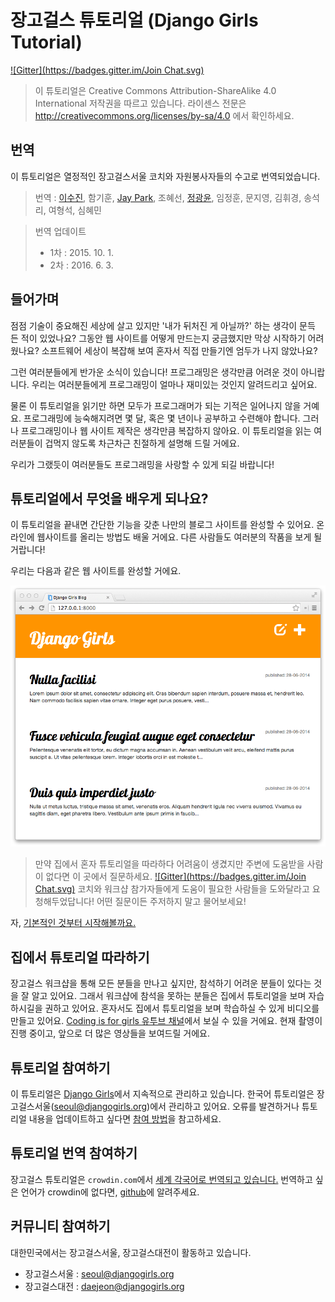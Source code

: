# 장고걸스 튜토리얼 (Django Girls Tutorial)

[![Gitter](https://badges.gitter.im/Join Chat.svg)](https://gitter.im/DjangoGirls/tutorial?utm_source=badge&utm_medium=badge&utm_campaign=pr-badge&utm_content=badge)

> 이 튜토리얼은 Creative Commons Attribution-ShareAlike 4.0 International 저작권을 따르고 있습니다. 라이센스 전문은 http://creativecommons.org/licenses/by-sa/4.0 에서 확인하세요.

## 번역
이 튜토리얼은 열정적인 장고걸스서울 코치와 자원봉사자들의 수고로 번역되었습니다.

> 번역 : [이수진](https://github.com/sujinleeme), 함기훈, [Jay Park](http://jinto.pe.kr/), 조혜선, [정광윤](https://twitter.com/initialkommit), 임정훈, 문지영, 김휘경, 송석리, 여형석, 심혜민

> 번역 업데이트
> - 1차 : 2015. 10. 1.
> - 2차 : 2016. 6. 3.

## 들어가며

점점 기술이 중요해진 세상에 살고 있지만 '내가 뒤처진 게 아닐까?' 하는 생각이 문득 든 적이 있었나요? 그동안 웹 사이트를 어떻게 만드는지 궁금했지만 막상 시작하기 어려웠나요? 소프트웨어 세상이 복잡해 보여 혼자서 직접 만들기엔 엄두가 나지 않았나요?

그런 여러분들에게 반가운 소식이 있습니다! 프로그래밍은 생각만큼 어려운 것이 아니랍니다. 우리는 여러분들에게 프로그래밍이 얼마나 재미있는 것인지 알려드리고 싶어요.

물론 이 튜토리얼을 읽기만 하면 모두가 프로그래머가 되는 기적은 일어나지 않을 거예요. 프로그래밍에 능숙해지려면 몇 달, 혹은 몇 년이나 공부하고 수련해야 합니다. 그러나 프로그래밍이나 웹 사이트 제작은 생각만큼 복잡하지 않아요. 이 튜토리얼을 읽는 여러분들이 겁먹지 않도록 차근차근 친절하게 설명해 드릴 거에요.

우리가 그랬듯이 여러분들도 프로그래밍을 사랑할 수 있게 되길 바랍니다!

## 튜토리얼에서 무엇을 배우게 되나요?

이 튜토리얼을 끝내면 간단한 기능을 갖춘 나만의 블로그 사이트를 완성할 수 있어요. 온라인에 웹사이트를 올리는 방법도 배울 거에요. 다른 사람들도 여러분의 작품을 보게 될 거랍니다!

우리는 다음과 같은 웹 사이트를 완성할 거에요.

![그림 0.1][2]

 [2]: images/application.png

> 만약 집에서 혼자 튜토리얼을 따라하다 어려움이 생겼지만 주변에 도움받을 사람이 없다면 이 곳에서 질문하세요.
[![Gitter](https://badges.gitter.im/Join Chat.svg)](https://gitter.im/DjangoGirls/tutorial?utm_source=badge&utm_medium=badge&utm_campaign=pr-badge&utm_content=badge)
코치와 워크샵 참가자들에게 도움이 필요한 사람들을 도와달라고 요청해두었답니다! 어떤 질문이든 주저하지 말고 물어보세요!

자, [기본적인 것부터 시작해볼까요.][3]

 [3]: ./how_the_internet_works/README.md

 ## 집에서 튜토리얼 따라하기

 장고걸스 워크샵을 통해 모든 분들을 만나고 싶지만, 참석하기 어려운 분들이 있다는 것을 잘 알고 있어요. 그래서 워크샵에 참석을 못하는 분들은 집에서 튜토리얼을 보며 자습하시길을 권하고 있어요. 혼자서도 집에서 튜토리얼을 보며 학습하실 수 있게 비디오를 만들고 있어요. [Coding is for girls 유투브 채널](https://www.youtube.com/channel/UC0hNd2uW8jTR5K3KBzRuG2A)에서 보실 수 있을 거에요. 현재 촬영이 진행 중이고, 앞으로 더 많은 영상들을 보여드릴 거에요.

## 튜토리얼 참여하기

이 튜토리얼은 [Django Girls][4]에서 지속적으로 관리하고 있습니다. 한국어 튜토리얼은 장고걸스서울(seoul@djangogirls.org)에서 관리하고 있어요. 오류를 발견하거나 튜토리얼 내용을 업데이트하고 싶다면 [참여 방법][5]을 참고하세요.

 [4]: http://djangogirls.org/
 [5]: https://github.com/DjangoGirls/tutorial/blob/master/README.md

## 튜토리얼 번역 참여하기

장고걸스 튜토리얼은 `crowdin.com`에서 [세계 각국어로 번역되고 있습니다.](https://crowdin.com/project/django-girls-tutorial)
번역하고 싶은 언어가 crowdin에 없다면, [github][6]에 알려주세요.

 [6]: https://github.com/DjangoGirls/tutorial/issues/new

## 커뮤니티 참여하기
대한민국에서는 장고걸스서울, 장고걸스대전이 활동하고 있습니다. 
* 장고걸스서울 : seoul@djangogirls.org
* 장고걸스대전 : daejeon@djangogirls.org